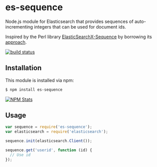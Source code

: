 # es-sequence

Node.js module for Elasticsearch that provides sequences of auto-incrementing integers that can be used for document ids.

Inspired by the Perl library [ElasticSearchX-Sequence](https://github.com/clintongormley/ElasticSearchX-Sequence) by borrowing its [approach](http://blogs.perl.org/users/clinton_gormley/2011/10/elasticsearchsequence---a-blazing-fast-ticket-server.html).

[![build status](https://secure.travis-ci.org/analog-nico/es-sequence.png)](http://travis-ci.org/analog-nico/es-sequence)

## Installation

This module is installed via npm:

``` bash
$ npm install es-sequence
```

[![NPM Stats](https://nodei.co/npm/es-sequence.png?downloads=true)](https://npmjs.org/package/es-sequence)

## Usage

``` js
var sequence = require('es-sequence');
var elasticsearch = require('elasticsearch');

sequence.init(elasticsearch.Client());

sequence.get('userid', function (id) {
  // Use id
});
```
